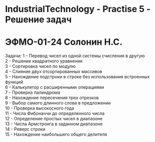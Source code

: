 # IndustrialTechnology - Practise 5 - Решение задач
# ЭФМО-01-24 Солонин Н.С.

Задачи:
1 - Перевод чисел из одной системы счисления в другую <br>
2 - Решение квадратного уравнения <br>
3 - Сортировка чисел по модулю <br>
4 - Слияние двух отсортированных массивов <br>
5 - Нахождение подстроки в строке без использования встроенных функций <br>
6 - Калькулятор с расширенными операциями <br>
7 - Проверка палиндрома <br>
8 - Нахождение пересечения трех отрезков <br>
9 - Выбор самого длинного слова в предложении <br>
10 - Проверка высокосного года <br>
11 - Числа Фибоначчи до определенного числа <br>
12 - Определение простых чисел в диапазоне <br>
13 - Числа Армстронга в заданном диапазоне <br>
14 - Реверс строки <br>
15 - Нахождение наибольшего общего делителя <br>
